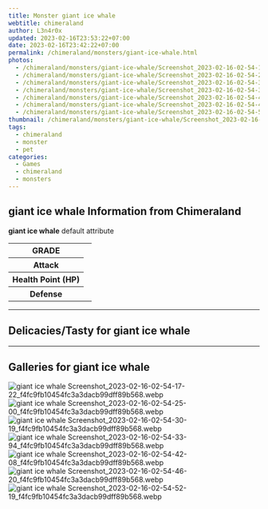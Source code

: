 ```yaml
---
title: Monster giant ice whale
webtitle: chimeraland
author: L3n4r0x
updated: 2023-02-16T23:53:22+07:00
date: 2023-02-16T23:42:22+07:00
permalink: /chimeraland/monsters/giant-ice-whale.html
photos:
  - /chimeraland/monsters/giant-ice-whale/Screenshot_2023-02-16-02-54-17-22_f4fc9fb10454fc3a3dacb99dff89b568.webp
  - /chimeraland/monsters/giant-ice-whale/Screenshot_2023-02-16-02-54-25-00_f4fc9fb10454fc3a3dacb99dff89b568.webp
  - /chimeraland/monsters/giant-ice-whale/Screenshot_2023-02-16-02-54-30-19_f4fc9fb10454fc3a3dacb99dff89b568.webp
  - /chimeraland/monsters/giant-ice-whale/Screenshot_2023-02-16-02-54-33-94_f4fc9fb10454fc3a3dacb99dff89b568.webp
  - /chimeraland/monsters/giant-ice-whale/Screenshot_2023-02-16-02-54-42-08_f4fc9fb10454fc3a3dacb99dff89b568.webp
  - /chimeraland/monsters/giant-ice-whale/Screenshot_2023-02-16-02-54-46-20_f4fc9fb10454fc3a3dacb99dff89b568.webp
  - /chimeraland/monsters/giant-ice-whale/Screenshot_2023-02-16-02-54-52-19_f4fc9fb10454fc3a3dacb99dff89b568.webp
thumbnail: /chimeraland/monsters/giant-ice-whale/Screenshot_2023-02-16-02-54-17-22_f4fc9fb10454fc3a3dacb99dff89b568.webp
tags:
  - chimeraland
  - monster
  - pet
categories:
  - Games
  - chimeraland
  - monsters
---
```


<section id="bootstrap-wrapper"><link rel="stylesheet" href="https://rawcdn.githack.com/dimaslanjaka/Web-Manajemen/0c3b5aa1813bd4abcd2c11bf3e37928b15c28664/css/bootstrap-5-3-0-alpha3-wrapper.css"/><h2 id="attribute">giant ice whale Information from Chimeraland</h2><p><b>giant ice whale</b> default attribute <table><tr><th>GRADE</th><td></td></tr><tr><th>Attack</th><td></td></tr><tr><th>Health Point (HP)</th><td></td></tr><tr><th>Defense</th><td></td></tr></table></p><hr/><h2 id="delicacies">Delicacies/Tasty for giant ice whale</h2><div class="bg-dark text-light"></div><hr/><div id="gallery"><h2>Galleries for giant ice whale</h2><div class="row"><div class="col-lg-6 col-12"><img src="/chimeraland/monsters/giant-ice-whale/Screenshot_2023-02-16-02-54-17-22_f4fc9fb10454fc3a3dacb99dff89b568.webp" alt="giant ice whale Screenshot_2023-02-16-02-54-17-22_f4fc9fb10454fc3a3dacb99dff89b568.webp"/></div><div class="col-lg-6 col-12"><img src="/chimeraland/monsters/giant-ice-whale/Screenshot_2023-02-16-02-54-25-00_f4fc9fb10454fc3a3dacb99dff89b568.webp" alt="giant ice whale Screenshot_2023-02-16-02-54-25-00_f4fc9fb10454fc3a3dacb99dff89b568.webp"/></div><div class="col-lg-6 col-12"><img src="/chimeraland/monsters/giant-ice-whale/Screenshot_2023-02-16-02-54-30-19_f4fc9fb10454fc3a3dacb99dff89b568.webp" alt="giant ice whale Screenshot_2023-02-16-02-54-30-19_f4fc9fb10454fc3a3dacb99dff89b568.webp"/></div><div class="col-lg-6 col-12"><img src="/chimeraland/monsters/giant-ice-whale/Screenshot_2023-02-16-02-54-33-94_f4fc9fb10454fc3a3dacb99dff89b568.webp" alt="giant ice whale Screenshot_2023-02-16-02-54-33-94_f4fc9fb10454fc3a3dacb99dff89b568.webp"/></div><div class="col-lg-6 col-12"><img src="/chimeraland/monsters/giant-ice-whale/Screenshot_2023-02-16-02-54-42-08_f4fc9fb10454fc3a3dacb99dff89b568.webp" alt="giant ice whale Screenshot_2023-02-16-02-54-42-08_f4fc9fb10454fc3a3dacb99dff89b568.webp"/></div><div class="col-lg-6 col-12"><img src="/chimeraland/monsters/giant-ice-whale/Screenshot_2023-02-16-02-54-46-20_f4fc9fb10454fc3a3dacb99dff89b568.webp" alt="giant ice whale Screenshot_2023-02-16-02-54-46-20_f4fc9fb10454fc3a3dacb99dff89b568.webp"/></div><div class="col-lg-6 col-12"><img src="/chimeraland/monsters/giant-ice-whale/Screenshot_2023-02-16-02-54-52-19_f4fc9fb10454fc3a3dacb99dff89b568.webp" alt="giant ice whale Screenshot_2023-02-16-02-54-52-19_f4fc9fb10454fc3a3dacb99dff89b568.webp"/></div></div></div></section>